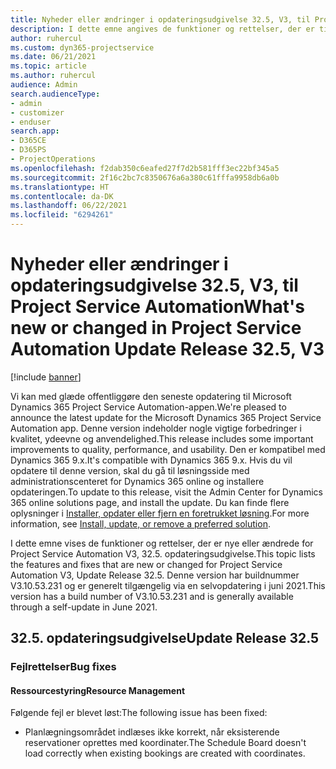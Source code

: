```yaml
---
title: Nyheder eller ændringer i opdateringsudgivelse 32.5, V3, til Project Service Automation
description: I dette emne angives de funktioner og rettelser, der er tilgængelige til Project Service Automation, opdateringsudgivelse 32.5, V3.
author: ruhercul
ms.custom: dyn365-projectservice
ms.date: 06/21/2021
ms.topic: article
ms.author: ruhercul
audience: Admin
search.audienceType:
- admin
- customizer
- enduser
search.app:
- D365CE
- D365PS
- ProjectOperations
ms.openlocfilehash: f2dab350c6eafed27f7d2b581fff3ec22bf345a5
ms.sourcegitcommit: 2f16c2bc7c8350676a6a380c61fffa9958db6a0b
ms.translationtype: HT
ms.contentlocale: da-DK
ms.lasthandoff: 06/22/2021
ms.locfileid: "6294261"
---
```

# <a name="whats-new-or-changed-in-project-service-automation-update-release-325-v3"></a><span data-ttu-id="69844-103">Nyheder eller ændringer i opdateringsudgivelse 32.5, V3, til Project Service Automation</span><span class="sxs-lookup"><span data-stu-id="69844-103">What's new or changed in Project Service Automation Update Release 32.5, V3</span></span>

[!include [banner](../includes/psa-now-project-operations.md)]

<span data-ttu-id="69844-104">Vi kan med glæde offentliggøre den seneste opdatering til Microsoft Dynamics 365 Project Service Automation-appen.</span><span class="sxs-lookup"><span data-stu-id="69844-104">We're pleased to announce the latest update for the Microsoft Dynamics 365 Project Service Automation app.</span></span> <span data-ttu-id="69844-105">Denne version indeholder nogle vigtige forbedringer i kvalitet, ydeevne og anvendelighed.</span><span class="sxs-lookup"><span data-stu-id="69844-105">This release includes some important improvements to quality, performance, and usability.</span></span> <span data-ttu-id="69844-106">Den er kompatibel med Dynamics 365 9.x.</span><span class="sxs-lookup"><span data-stu-id="69844-106">It's compatible with Dynamics 365 9.x.</span></span> <span data-ttu-id="69844-107">Hvis du vil opdatere til denne version, skal du gå til løsningsside med administrationscenteret for Dynamics 365 online og installere opdateringen.</span><span class="sxs-lookup"><span data-stu-id="69844-107">To update to this release, visit the Admin Center for Dynamics 365 online solutions page, and install the update.</span></span> <span data-ttu-id="69844-108">Du kan finde flere oplysninger i [Installer, opdater eller fjern en foretrukket løsning](/power-platform/admin/install-remove-preferred-solution).</span><span class="sxs-lookup"><span data-stu-id="69844-108">For more information, see [Install, update, or remove a preferred solution](/power-platform/admin/install-remove-preferred-solution).</span></span>

<span data-ttu-id="69844-109">I dette emne vises de funktioner og rettelser, der er nye eller ændrede for Project Service Automation V3, 32.5. opdateringsudgivelse.</span><span class="sxs-lookup"><span data-stu-id="69844-109">This topic lists the features and fixes that are new or changed for Project Service Automation V3, Update Release 32.5.</span></span> <span data-ttu-id="69844-110">Denne version har buildnummer V3.10.53.231 og er generelt tilgængelig via en selvopdatering i juni 2021.</span><span class="sxs-lookup"><span data-stu-id="69844-110">This version has a build number of V3.10.53.231 and is generally available through a self-update in June 2021.</span></span>

## <a name="update-release-325"></a><span data-ttu-id="69844-111">32.5. opdateringsudgivelse</span><span class="sxs-lookup"><span data-stu-id="69844-111">Update Release 32.5</span></span>

### <a name="bug-fixes"></a><span data-ttu-id="69844-112">Fejlrettelser</span><span class="sxs-lookup"><span data-stu-id="69844-112">Bug fixes</span></span>

#### <a name="resource-management"></a><span data-ttu-id="69844-113">Ressourcestyring</span><span class="sxs-lookup"><span data-stu-id="69844-113">Resource Management</span></span>

<span data-ttu-id="69844-114">Følgende fejl er blevet løst:</span><span class="sxs-lookup"><span data-stu-id="69844-114">The following issue has been fixed:</span></span>

- <span data-ttu-id="69844-115">Planlægningsområdet indlæses ikke korrekt, når eksisterende reservationer oprettes med koordinater.</span><span class="sxs-lookup"><span data-stu-id="69844-115">The Schedule Board doesn't load correctly when existing bookings are created with coordinates.</span></span>

